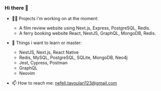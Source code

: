 ### Hi there 👋

- :sassy_woman: Projects i'm working on at the moment:
  - A film review website using Next.js, Express, PostgreSQL, Redis.
  - A ferry booking website React, NestJS, GraphQL, MongoDB, Redis.

- :dart: Things i want to learn or master:
  -  NestJS, Next.js, React Native
  -  Redis, MySQL, PostgreSQL, SQLite, MongoDB, Neo4j
  -  Jest, Cypress, Postman 
  -  GraphQL
  -  Neovim 
  
- 📫 How to reach me: nefeli.tavoulari123@gmail.com
